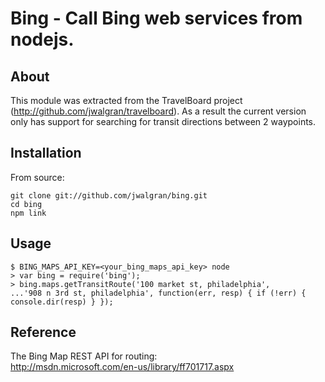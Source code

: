 # Bing - Call Bing web services from nodejs.

## About

This module was extracted from the TravelBoard project (http://github.com/jwalgran/travelboard). As a result
the current version only has support for searching for transit directions between 2 waypoints.

## Installation

From source:

    git clone git://github.com/jwalgran/bing.git 
    cd bing
    npm link

## Usage

    $ BING_MAPS_API_KEY=<your_bing_maps_api_key> node
    > var bing = require('bing');
    > bing.maps.getTransitRoute('100 market st, philadelphia', 
    ...'908 n 3rd st, philadelphia', function(err, resp) { if (!err) { console.dir(resp) } });
    
## Reference

The Bing Map REST API for routing:  
http://msdn.microsoft.com/en-us/library/ff701717.aspx
